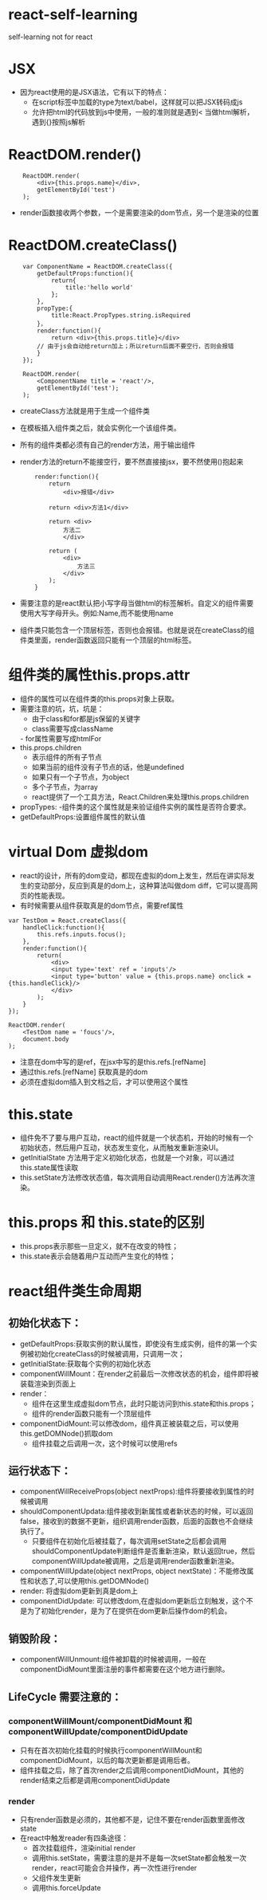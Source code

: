 # react-self-learning
self-learning not for react

# JSX
- 因为react使用的是JSX语法，它有以下的特点：
	- 在script标签中加载的type为text/babel，这样就可以把JSX转码成js
	- 允许把html的代码放到js中使用，一般的准则就是遇到< 当做html解析，遇到{}按照js解析

# ReactDOM.render()

```
	ReactDOM.render(
		<div>{this.props.name}</div>,
		getElementById('test')
	);
```
- render函数接收两个参数，一个是需要渲染的dom节点，另一个是渲染的位置

# ReactDOM.createClass()

```
	var ComponentName = ReactDOM.createClass({
		getDefaultProps:function(){
			return{
				title:'hello world'
			};
		},
		propType:{
			title:React.PropTypes.string.isRequired
		}，
		render:function(){
			return <div>{this.props.title}</div>
		// 由于js会自动给return加上；所以return后面不要空行，否则会报错
		}
	});

	ReactDOM.render(
		<ComponentName title = 'react'/>,
		getElementById('test');
	);
```
- createClass方法就是用于生成一个组件类
- 在模板插入组件类之后，就会实例化一个该组件类。
- 所有的组件类都必须有自己的render方法，用于输出组件
- render方法的return不能接空行，要不然直接接jsx，要不然使用()抱起来
	
	```
		render:function(){
			return
				<div>报错</div>

			return <div>方法1</div>

			return <div>
				方法二
				</div>

			return (
				<div>
					方法三
				</div>
			);
		}
	```
- 需要注意的是react默认把小写字母当做html的标签解析。自定义的组件需要使用大写字母开头。例如:Name,而不能使用name
- 组件类只能包含一个顶层标签，否则也会报错。也就是说在createClass的组件类里面，render函数返回只能有一个顶层的html标签。

# 组件类的属性this.props.attr
- 组件的属性可以在组件类的this.props对象上获取。
- 需要注意的坑，坑，坑是：
	- 由于class和for都是js保留的关键字
	- class需要写成className
	<Component className = 'r-position'>
	- for属性需要写成htmlFor
- this.props.children
	- 表示组件的所有子节点
	- 如果当前的组件没有子节点的话，他是undefined
	- 如果只有一个子节点，为object
	- 多个子节点，为array
	- react提供了一个工具方法，React.Children来处理this.props.children
- propTypes:
	-组件类的这个属性就是来验证组件实例的属性是否符合要求。
- getDefaultProps:设置组件属性的默认值

# virtual Dom 虚拟dom
- react的设计，所有的dom变动，都现在虚拟的dom上发生，然后在讲实际发生的变动部分，反应到真是的dom上，这种算法叫做dom diff，它可以提高网页的性能表现。
- 有时候需要从组件获取真是的dom节点，需要ref属性

```
var TestDom = React.createClass({
	handleClick:function(){
		this.refs.inputs.focus();
	},
	render:function(){
		return(
			<div>
			<input type='text' ref = 'inputs'/>
			<input type='button' value = {this.props.name} onclick = {this.handleClick}/>
			</div>
		);
	}
});

ReactDOM.render(
	<TestDom name = 'foucs'/>,
	document.body
);

```
- 注意在dom中写的是ref，在jsx中写的是this.refs.[refName]
- 通过this.refs.[refName] 获取真是的dom
- 必须在虚拟dom插入到文档之后，才可以使用这个属性

# this.state
- 组件免不了要与用户互动，react的组件就是一个状态机，开始的时候有一个初始状态，然后用户互动，状态发生变化，从而触发重新渲染UI。
- getInitialState 方法用于定义初始化状态，也就是一个对象，可以通过this.state属性读取
- this.setState方法修改状态值，每次调用自动调用React.render()方法再次渲染。

# this.props 和 this.state的区别
- this.props表示那些一旦定义，就不在改变的特性；
- this.state表示会随着用户互动而产生变化的特性；

# react组件类生命周期
## 初始化状态下：
- getDefaultProps:获取实例的默认属性，即使没有生成实例，组件的第一个实例被初始化createClass的时候被调用，只调用一次；
- getInitialState:获取每个实例的初始化状态
- componentWillMount：在render之前最后一次修改状态的机会，组件即将被装载渲染到页面上
- render：
	- 组件在这里生成虚拟dom节点，此时只能访问到this.state和this.props；
	- 组件的render函数只能有一个顶层组件
- componentDidMount:可以修改dom，组件真正被装载之后，可以使用this.getDOMNode()抓取dom
	- 组件挂载之后调用一次，这个时候可以使用refs

## 运行状态下：
- componentWillReceiveProps(object nextProps):组件将要接收到属性的时候被调用
- shouldComponentUpdata:组件接收到新属性或者新状态的时候，可以返回false，接收到的数据不更新，组织调用render函数，后面的函数也不会继续执行了。
	- 只要组件在初始化后被挂载了，每次调用setState之后都会调用shouldComponentUpdate判断组件是否重新渲染，默认返回true，然后componentWillUpdate被调用，之后是调用render函数重新渲染。
- componentWillUpdate(object nextProps, object nextState)：不能修改属性和状态了,可以使用this.getDOMNode()
- render: 将虚拟dom更新到真是dom上
- componentDidUpdate: 可以修改dom,在虚拟dom更新后立刻触发，这个不是为了初始化render，是为了在提供在dom更新后操作dom的机会。

## 销毁阶段：
- componentWillUnmount:组件被卸载的时候被调用，一般在componentDidMount里面注册的事件都需要在这个地方进行删除。

## LifeCycle 需要注意的：
### componentWillMount/componentDidMount 和 componentWillUpdate/componentDidUpdate
- 只有在首次初始化挂载的时候执行componentWillMount和componentDidMount，以后的每次更新都是调用后者。
- 组件挂载之后，除了首次render之后调用componentDidMount，其他的render结束之后都是调用componentDidUpdate
### render
- 只有render函数是必须的，其他都不是，记住不要在render函数里面修改state
- 在react中触发reader有四条途径：
	- 首次挂载组件，渲染initial render
	- 调用this.setState，需要注意的是并不是每一次setState都会触发一次render，react可能会合并操作，再一次性进行render
	- 父组件发生更新
	- 调用this.forceUpdate
